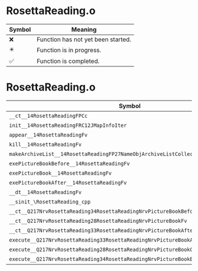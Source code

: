 # RosettaReading.o
| Symbol | Meaning 
| ------------- | ------------- 
| :x: | Function has not yet been started. 
| :eight_pointed_black_star: | Function is in progress. 
| :white_check_mark: | Function is completed. 


# RosettaReading.o
| Symbol | Decompiled? |
| ------------- | ------------- |
| `__ct__14RosettaReadingFPCc` | :x: |
| `init__14RosettaReadingFRC12JMapInfoIter` | :x: |
| `appear__14RosettaReadingFv` | :x: |
| `kill__14RosettaReadingFv` | :x: |
| `makeArchiveList__14RosettaReadingFP27NameObjArchiveListCollectorRC12JMapInfoIter` | :x: |
| `exePictureBookBefore__14RosettaReadingFv` | :x: |
| `exePictureBook__14RosettaReadingFv` | :x: |
| `exePictureBookAfter__14RosettaReadingFv` | :x: |
| `__dt__14RosettaReadingFv` | :x: |
| `__sinit_\RosettaReading_cpp` | :x: |
| `__ct__Q217NrvRosettaReading34RosettaReadingNrvPictureBookBeforeFv` | :x: |
| `__ct__Q217NrvRosettaReading28RosettaReadingNrvPictureBookFv` | :x: |
| `__ct__Q217NrvRosettaReading33RosettaReadingNrvPictureBookAfterFv` | :x: |
| `execute__Q217NrvRosettaReading33RosettaReadingNrvPictureBookAfterCFP5Spine` | :x: |
| `execute__Q217NrvRosettaReading28RosettaReadingNrvPictureBookCFP5Spine` | :x: |
| `execute__Q217NrvRosettaReading34RosettaReadingNrvPictureBookBeforeCFP5Spine` | :x: |
